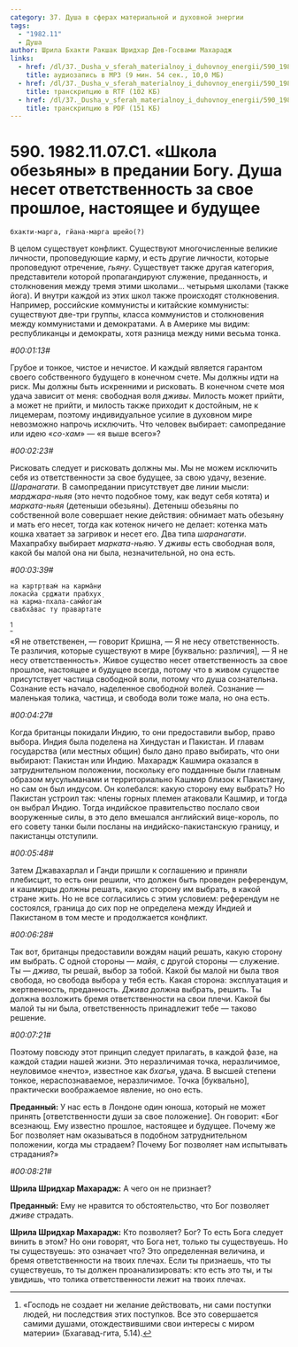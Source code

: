 ```yaml
---
category: 37. Душа в сферах материальной и духовной энергии
tags:
  - "1982.11"
  - Душа
author: Шрила Бхакти Ракшак Шридхар Дев-Госвами Махарадж
links:
  - href: /dl/37._Dusha_v_sferah_materialnoy_i_duhovnoy_energii/590_1982.11.07.C1_SridharMj_Shkola_obezjany_v_predanii_Bogu_Dusha_neset_otvetstvennost_za_svoe_proshloe_nastojashhee_i_budushhee.mp3
    title: аудиозапись в MP3 (9 мин. 54 сек., 10,0 МБ)
  - href: /dl/37._Dusha_v_sferah_materialnoy_i_duhovnoy_energii/590_1982.11.07.C1_SridharMj_Shkola_obezjany_v_predanii_Bogu_Dusha_neset_otvetstvennost_za_svoe_proshloe_nastojashhee_i_budushhee.rtf
    title: транскрипцию в RTF (102 КБ)
  - href: /dl/37._Dusha_v_sferah_materialnoy_i_duhovnoy_energii/590_1982.11.07.C1_SridharMj_Shkola_obezjany_v_predanii_Bogu_Dusha_neset_otvetstvennost_za_svoe_proshloe_nastojashhee_i_budushhee.pdf
    title: транскрипцию в PDF (151 КБ)
---
```


# 590. 1982.11.07.C1. «Школа обезьяны» в предании Богу. Душа несет ответственность за свое прошлое, настоящее и будущее

    бхакти-марга, гйана-марга шрейо(?)

В целом существует конфликт. Существуют многочисленные великие личности, проповедующие карму, и есть другие личности, которые проповедуют отречение, *гьяну*. Существует также другая категория, представители которой пропагандируют служение, преданность, и столкновения между тремя этими школами… четырьмя школами (также йога). И внутри каждой из этих школ также происходят столкновения. Например, российские коммунисты и китайские коммунисты: существуют две-три группы, класса коммунистов и столкновения между коммунистами и демократами. А в Америке мы видим: республиканцы и демократы, хотя разница между ними весьма тонка.

*#00:01:13#*

Грубое и тонкое, чистое и нечистое. И каждый является гарантом своего собственного будущего в конечном счете. Мы должны идти на риск. Мы должны быть искренними и рисковать. В конечном счете моя удача зависит от меня: свободная воля *дживы*. Милость может прийти, а может не прийти, и милость также приходит к достойным, не к лицемерам, поэтому индивидуальное усилие в духовном мире невозможно напрочь исключить. Что человек выбирает: самопредание или идею «*со-хам*» — «я выше всего»?

*#00:02:23#*

Рисковать следует и рисковать должны мы. Мы не можем исключить себя из ответственности за свое будущее, за свою удачу, везение. *Шаранагати*. В самопредании присутствует две линии мысли: *марджара-ньяя* (это нечто подобное тому, как ведут себя котята) и *марката-ньяя* (детеныши обезьяны). Детеныш обезьяны по собственной воле совершает некие действия: обнимает мать обезьяну и мать его несет, тогда как котенок ничего не делает: котенка мать кошка хватает за загривок и несет его. Два типа *шаранагати*. Махапрабху выбирает *марката-ньяю*. У *дживы* есть свободная воля, какой бы малой она ни была, незначительной, но она есть.

*#00:03:39#*

    на картр̣твам̇ на карма̄н̣и
    локасйа ср̣джати прабхух̣
    на карма-пхала-сам̇йогам̇
    свабха̄вас ту правартате
[^_ftn1]

«Я не ответственен, — говорит Кришна, — Я не несу ответственность. Те различия, которые существуют в мире [буквально: различия], — Я не несу ответственность». Живое существо несет ответственность за свое прошлое, настоящее и будущее всегда, потому что в живом существе присутствует частица свободной воли, потому что душа сознательна. Сознание есть начало, наделенное свободной волей. Сознание — маленькая толика, частица, и свобода воли тоже мала, но она есть.

*#00:04:27#*

Когда британцы покидали Индию, то они предоставили выбор, право выбора. Индия была поделена на Хиндустан и Пакистан. И главам государства (или местных общин) было дано право выбирать, что они выбирают: Пакистан или Индию. Махарадж Кашмира оказался в затруднительном положении, поскольку его подданные были главным образом мусульманами и территориально Кашмир близок к Пакистану, но сам он был индусом. Он колебался: какую сторону ему выбрать? Но Пакистан устроил так: члены горных племен атаковали Кашмир, и тогда он выбрал Индию. Тогда индийское правительство послало свои вооруженные силы, в это дело вмешался английский вице-король, по его совету танки были посланы на индийско-пакистанскую границу, и пакистанцы отступили.

*#00:05:48#*

Затем Джавахарлал и Ганди пришли к соглашению и приняли плебисцит, то есть они решили, что должен быть проведен референдум, и кашмирцы должны решать, какую сторону им выбрать, в какой стране жить. Но не все согласились с этим условием: референдум не состоялся, граница до сих пор не определена между Индией и Пакистаном в том месте и продолжается конфликт.

*#00:06:28#*

Так вот, британцы предоставили вождям наций решать, какую сторону им выбрать. С одной стороны — *майя*, с другой стороны — служение. Ты — *джива*, ты решай, выбор за тобой. Какой бы малой ни была твоя свобода, но свобода выбора у тебя есть. Какая сторона: эксплуатация и жертвенность, преданность. *Джива* должна выбрать, решить. Ты должна возложить бремя ответственности на свои плечи. Какой бы малой ты ни была, ответственность принадлежит тебе — таково решение.

*#00:07:21#*

Поэтому повсюду этот принцип следует прилагать, в каждой фазе, на каждой стадии нашей жизни. Это неразличимая точка, неразличимое, неуловимое «нечто», известное как *бхагья*, удача. В высшей степени тонкое, нераспознаваемое, неразличимое. Точка [буквально], практически воображаемое явление, но оно есть.

**Преданный:** У нас есть в Лондоне один юноша, который не может принять [ответственности души за свое положение]. Он говорит: «Бог всезнающ. Ему известно прошлое, настоящее и будущее. Почему же Бог позволяет нам оказываться в подобном затруднительном положении, когда мы страдаем? Почему Бог позволяет нам испытывать страдания?»

*#00:08:21#*

**Шрила Шридхар Махарадж:** А чего он не признает?

**Преданный:** Ему не нравится то обстоятельство, что Бог позволяет *дживе* страдать.

**Шрила Шридхар Махарадж:** Кто позволяет? Бог? То есть Бога следует винить в этом? Но они говорят, что Бога нет, только ты существуешь. Но ты существуешь: это означает что? Это определенная величина, и бремя ответственности на твоих плечах. Если ты признаешь, что ты существуешь, то ты должен проанализировать: кто есть это ты, и ты увидишь, что толика ответственности лежит на твоих плечах.



[^_ftn1]: «Господь не создает ни желание действовать, ни сами поступки людей, ни последствия этих поступков. Все это совершается самими душами, отождествившими свои интересы с миром материи» (Бхагавад-гита, 5.14).

